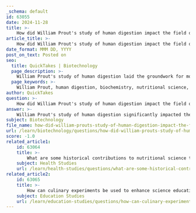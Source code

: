 ```yaml
---
_schema: default
id: 63055
date: 2024-11-28
title: >-
    How did William Prout's study of human digestion impact the field of biochemistry?
article_title: >-
    How did William Prout's study of human digestion impact the field of biochemistry?
date_format: MMM DD, YYYY
post_on_text: Posted on
seo:
  title: QuickTakes | Biotechnology
  page_description: >-
    William Prout's study of human digestion laid the groundwork for modern biochemistry and nutrition, introducing the classification of macronutrients and utilizing chemical analysis to understand digestion.
  page_keywords: >-
    William Prout, human digestion, biochemistry, nutritional science, alimentary substances, macronutrients, carbohydrates, proteins, fats, chemical analysis, hydrochloric acid, gastric juice, metabolism, physiological chemist, urinary system, biochemical processes, health, disease
author: QuickTakes
question: >-
    How did William Prout's study of human digestion impact the field of biochemistry?
answer: >-
    William Prout's study of human digestion significantly impacted the field of biochemistry by laying foundational concepts that would later evolve into modern nutritional science. Prout, an English chemist and physician, is often credited with being one of the first to develop a concept of nutrients, which he referred to as "alimentary substances." His work in the early 19th century was pivotal in understanding how food is processed in the body.\n\nIn 1827, Prout proposed that food could be broken down into three primary components, which we now recognize as macronutrients: carbohydrates, proteins, and fats. This classification was crucial as it provided a systematic approach to studying nutrition and metabolism, influencing subsequent research in biochemistry and nutrition.\n\nProut's use of chemical analysis to understand human digestion was groundbreaking. He identified the presence of hydrochloric acid in gastric juice, which was a significant discovery in understanding the chemical processes involved in digestion. His work contributed to the view of the human body as a complex system governed by chemical and physical laws, rather than merely a mechanical entity.\n\nMoreover, Prout's research on the urinary system and urinary calculi further established his reputation as a distinguished physiological chemist. His contributions helped to bridge the gap between chemistry and physiology, fostering a more integrated understanding of how biochemical processes affect health and disease.\n\nOverall, William Prout's pioneering work in the analysis of digestion and the classification of nutrients laid essential groundwork for the development of biochemistry as a discipline, influencing both scientific research and practical applications in nutrition and health.
subject: Biotechnology
file_name: how-did-william-prouts-study-of-human-digestion-impact-the-field-of-biochemistry.md
url: /learn/biotechnology/questions/how-did-william-prouts-study-of-human-digestion-impact-the-field-of-biochemistry
score: -1.0
related_article1:
    id: 63064
    title: >-
        What are some historical contributions to nutritional science that have shaped our understanding today?
    subject: Health Studies
    url: /learn/health-studies/questions/what-are-some-historical-contributions-to-nutritional-science-that-have-shaped-our-understanding-today
related_article2:
    id: 63065
    title: >-
        How can culinary experiments be used to enhance science education?
    subject: Education Studies
    url: /learn/education-studies/questions/how-can-culinary-experiments-be-used-to-enhance-science-education
---
```


&nbsp;
